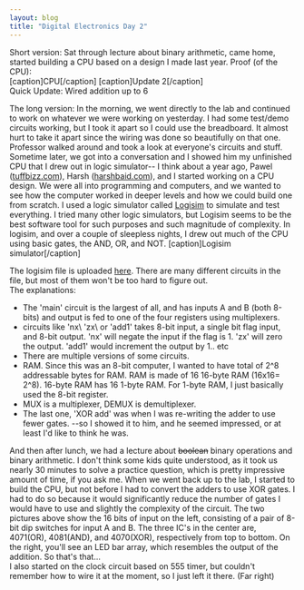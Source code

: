```yaml
---
layout: blog
title: "Digital Electronics Day 2"
---
```

Short version: Sat through lecture about binary arithmetic, came home, started building a CPU based on a design I made last year. Proof (of the CPU):  
<a href="/wp-content/uploads/2014/07/20140708_214855.jpg"></a>
[caption]CPU[/caption]
<a href="/wp-content/uploads/2014/07/20140708_232154.jpg"></a>
[caption]Update 2[/caption]  
Quick Update: Wired addition up to 6

The long version:
In the morning, we went directly to the lab and continued to work on whatever we were working on yesterday. I had some test/demo circuits working, but I took it apart so I could use the breadboard. It almost hurt to take it apart since the wiring was done so beautifully on that one. Professor walked around and took a look at everyone's circuits and stuff. Sometime later, we got into a conversation and I showed him my unfinished CPU that I drew out in logic simulator--
I think about a year ago, Pawel (<a title="Pawel's Website" href="http://tuffbizz.com" target="_blank">tuffbizz.com</a>), Harsh (<a title="Harsh's Website" href="http://harshbaid.com/" target="_blank">harshbaid.com</a>), and I started working on a CPU design. We were all into programming and computers, and we wanted to see how the computer worked in deeper levels and how we could build one from scratch. I used a logic simulator called <a title="Logisim" href="http://www.cburch.com/logisim/index.html" target="_blank">Logisim</a> to simulate and test everything. I tried many other logic simulators, but Logisim seems to be the best software tool for such purposes and such magnitude of complexity. In logisim, and over a couple of sleepless nights, I drew out much of the CPU using basic gates, the AND, OR, and NOT.
<a href="/wp-content/uploads/2014/07/Logisim.png"></a>
[caption]Logisim simulator[/caption]

The logisim file is uploaded <a title="Logisim file" href="http://brianhong.us/public/CPU-RAM-1.circ" target="_blank">here</a>. There are many different circuits in the file, but most of them won't be too hard to figure out.  
The explanations:
 * The 'main' circuit is the largest of all, and has inputs A and B (both 8-bits) and output is fed to one of the four registers using multiplexers.
 * circuits like 'nx\ 'zx\ or 'add1' takes 8-bit input, a single bit flag input, and 8-bit output. 'nx' will negate the input if the flag is 1. 'zx' will zero the output. 'add1' would increment the output by 1.. etc
 * There are multiple versions of some circuits.
 * RAM. Since this was an 8-bit computer, I wanted to have total of 2^8 addressable bytes for RAM. RAM is made of 16 16-byte RAM (16x16= 2^8). 16-byte RAM has 16 1-byte RAM. For 1-byte RAM, I just basically used the 8-bit register.
 * MUX is a multiplexer, DEMUX is demultiplexer.
 * The last one, 'XOR add' was when I was re-writing the adder to use fewer gates.
--so I showed it to him, and he seemed impressed, or at least I'd like to think he was.

And then after lunch, we had a lecture about <del>boolean</del> binary operations and binary arithmetic. I don't think some kids quite understood, as it took us nearly 30 minutes to solve a practice question, which is pretty impressive amount of time, if you ask me.
When we went back up to the lab, I started to build the CPU, but not before I had to convert the adders to use XOR gates. I had to do so because it would significantly reduce the number of gates I would have to use and slightly the complexity of the circuit.
The two pictures above show the 16 bits of input on the left, consisting of a pair of 8-bit dip switches for input A and B. The three IC's in the center are, 4071(OR), 4081(AND), and 4070(XOR), respectively from top to bottom. On the right, you'll see an LED bar array, which resembles the output of the addition. So that's that...  
I also started on the clock circuit based on 555 timer, but couldn't remember how to wire it at the moment, so I just left it there. (Far right)

